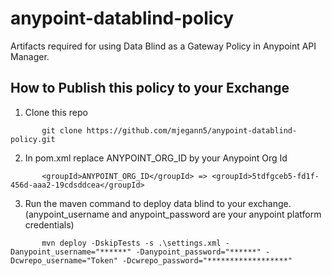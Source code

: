 # anypoint-datablind-policy
Artifacts required for using Data Blind as a Gateway Policy in Anypoint API Manager.

## How to Publish this policy to your Exchange

1. Clone this repo
```
       git clone https://github.com/mjegann5/anypoint-datablind-policy.git
```
2. In pom.xml replace ANYPOINT_ORG_ID by your Anypoint Org Id
```
       <groupId>ANYPOINT_ORG_ID</groupId> => <groupId>5tdfgceb5-fd1f-456d-aaa2-19cdsddcea</groupId>
```
3. Run the maven command to deploy data blind to your exchange. (anypoint_username and anypoint_password are your anypoint platform credentials)

```
       mvn deploy -DskipTests -s .\settings.xml -Danypoint_username="******" -Danypoint_password="******" -Dcwrepo_username="Token" -Dcwrepo_password="******************"


       
```
